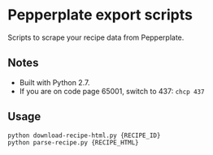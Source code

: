 # Pepperplate export scripts

Scripts to scrape your recipe data from Pepperplate.  

## Notes

- Built with Python 2.7.
- If you are on code page 65001, switch to 437: `chcp 437`

## Usage

```
python download-recipe-html.py {RECIPE_ID}
python parse-recipe.py {RECIPE_HTML}
```
